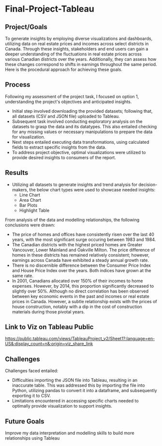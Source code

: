 # Final-Project-Tableau

## Project/Goals
To generate insights by employing diverse visualizations and dashboards, utilizing data on real estate prices and incomes across select districts in Canada. Through these insights, stakeholders and end users can gain a deeper understanding of the fluctuations in real estate prices across various Canadian districts over the years. Additionally, they can assess how these changes correspond to shifts in earnings throughout the same period. Here is the procedural approach for achieving these goals.

## Process
Following my assessment of the project task, I focused on option 1, understanding the project's objectives and anticipated insights.
- Initial step involved downloading the provided datasets; following that, all datasets (CSV and JSON file) uploaded to Tableau.
- Subsequent task involved conducting exploratory analysis on the datasets to grasp the data and its datatypes. This also entailed checking for any missing values or necessary manipulations to prepare the data for visualization.
- Next steps entailed executing data transformations, using calculated fields to extract specific insights from the data.
- To address project objective, optimal visualizations were utilized to provide desired insights to consumers of the report.


## Results
- Utilizing all datasets to generate insights and trend analysis for decision-makers, the below chart types were used to showcase needed insights:
  - Line Chart
  - Area Chart
  - Bar Plots
  - Highlight Table

From analysis of the data and modelling relationships, the following conclusions were drawn:
- The price of homes and offices have consistently risen over the last 40 years, with the most significant surge occuring between 1983 and 1984.
- The Canadian districts with the highest priced homes are Greater Vancouver, Lower Mainland and Oakville Milton. The price difference of homes in these districts has remained relatively consistent; however, earnings across Canada have exhibited a steady annual growth rate.
- There is no discernible difference between the Consumer Price Index and House Price Index over the years. Both indices have grown at the same rate.
- In 2001, Canadians allocated over 150% of their incomes to home expenses. However, by 2014, this proportion significantly decreased to slightly over 50%. Although no direct correlation has been observed between key economic events in the past and incomes or real estate prices in Canada. However, a subtle relationship exists with the prices of house construction, notably with a dip in the cost of construction materials during those pivotal years.

## Link to Viz on Tableau Public
https://public.tableau.com/views/TableauProject_v2/Sheet1?:language=en-US&:display_count=n&:origin=viz_share_link


## Challenges 
Challenges faced entailed:
- Difficulties importing the JSON file into Tableau, resulting in an inaccurate table. This was addressed this by importing the file into Python, utilizing pandas to convert it into a dataframe, and subsequently exporting it to CSV.
- Limitations encountered in accessing specific charts needed to optimally provide visualization to support insights.

## Future Goals
Improve my data interpretation and modelling skills to build more relationships using Tableau
